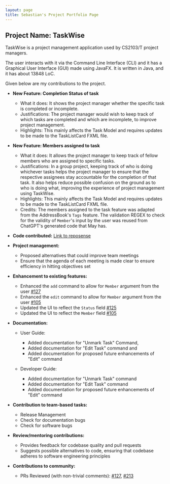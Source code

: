 ```yaml
---
layout: page
title: Sebastian's Project Portfolio Page
---
```


## Project Name: TaskWise

TaskWise is a project management application used by CS2103/T project managers.

The user interacts with it via the Command Line Interface (CLI) and it has a Graphical User
Interface (GUI) made using JavaFX. It is written in Java, and it has about 13848 LoC.

Given below are my contributions to the project.

* **New Feature: Completion Status of task**
  * What it does: It shows the project manager whether the specific task is completed or incomplete.
  * Justifications: The project manager would wish to keep track of which tasks are completed and which are incomplete,
    to improve project management.
  * Highlights: This mainly affects the Task Model and requires updates to be made to the TaskListCard FXML file.
* **New Feature: Members assigned to task**
  * What it does: It allows the project manager to keep track of fellow members who are assigned to specific tasks.
  * Justifications: In a group project, keeping track of who is doing whichever tasks helps the project manager to
    ensure that the respective assignees stay accountable for the completion of that task. It also helps reduce possible
    confusion on the ground as to who is doing what, improving the experience of project management using TaskWise.
  * Highlights: This mainly affects the Task Model and requires updates to be made to the TaskListCard FXML file.
  * Credits: The members assigned to the task feature was adapted from the AddressBook's `Tags` feature. The validation REGEX to check for the validity of `Member`'s input by the user was reused from ChatGPT's
    generated code that May has.

* **Code contributed:** [Link to reposense](https://nus-cs2103-ay2324s1.github.io/tp-dashboard/?search=&sort=groupTitle&sortWithin=title&timeframe=commit&mergegroup=&groupSelect=groupByRepos&breakdown=true&checkedFileTypes=docs~functional-code~test-code&since=2023-09-22&tabOpen=true&tabType=authorship&tabAuthor=Sebtey&tabRepo=AY2324S1-CS2103T-T17-1%2Ftp%5Bmaster%5D&authorshipIsMergeGroup=false&authorshipFileTypes=docs~functional-code~test-code&authorshipIsBinaryFileTypeChecked=false&authorshipIsIgnoredFilesChecked=false)

* **Project management:**
  * Proposed alternatives that could improve team meetings
  * Ensure that the agenda of each meeting is made clear to ensure efficiency in hitting objectives set

* **Enhancement to existing features:**
  * Enhanced the `add` command to allow for `Member` argument from the user [#127](https://github.com/AY2324S1-CS2103T-T17-1/tp/pull/127)
  * Enhanced the `edit` command to allow for `Member` argument from the user [#105](https://github.com/AY2324S1-CS2103T-T17-1/tp/pull/105)
  * Updated the UI to reflect the `Status` field [#125](https://github.com/AY2324S1-CS2103T-T17-1/tp/pull/125)
  * Updated the UI to reflect the `Member` field [#105](https://github.com/AY2324S1-CS2103T-T17-1/tp/pull/105)

* **Documentation:**
  * User Guide:
    * Added documentation for "Unmark Task" Command,
    * Added documentation for "Edit Task" command and
    * Added documentation for proposed future enhancements of "Edit" command

  * Developer Guide:
    * Added documentation for "Unmark Task" command
    * Added documentation for "Edit Task" command
    * Added documentation for proposed future enhancements of "Edit" command

* **Contribution to team-based tasks:**
  * Release Management
  * Check for documentation bugs
  * Check for software bugs

* **Review/mentoring contributions:**
  * Provides feedback for codebase quality and pull requests
  * Suggests possible alternatives to code, ensuring that codebase adheres to software engineering principles

* **Contributions to community:**
  * PRs Reviewed (with non-trivial comments): [#127](https://github.com/AY2324S1-CS2103T-T17-1/tp/pull/127), [#213](https://github.com/AY2324S1-CS2103T-T17-1/tp/pull/213)
